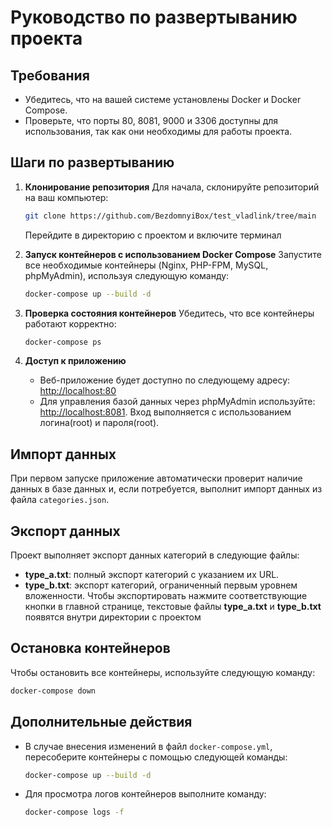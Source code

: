 # Руководство по развертыванию проекта

## Требования
- Убедитесь, что на вашей системе установлены Docker и Docker Compose.
- Проверьте, что порты 80, 8081, 9000 и 3306 доступны для использования, так как они необходимы для работы проекта.

## Шаги по развертыванию

1. **Клонирование репозитория**
   Для начала, склонируйте репозиторий на ваш компьютер:
   ```sh
   git clone https://github.com/BezdomnyiBox/test_vladlink/tree/main
   ```
   Перейдите в директорию с проектом и включите терминал

2. **Запуск контейнеров с использованием Docker Compose**
   Запустите все необходимые контейнеры (Nginx, PHP-FPM, MySQL, phpMyAdmin), используя следующую команду:
   ```sh
   docker-compose up --build -d
   ```

3. **Проверка состояния контейнеров**
   Убедитесь, что все контейнеры работают корректно:
   ```sh
   docker-compose ps
   ```

4. **Доступ к приложению**
   - Веб-приложение будет доступно по следующему адресу: [http://localhost:80](http://localhost:80)
   - Для управления базой данных через phpMyAdmin используйте: [http://localhost:8081](http://localhost:8081). Вход выполняется с использованием логина(root) и пароля(root).

## Импорт данных
При первом запуске приложение автоматически проверит наличие данных в базе данных и, если потребуется, выполнит импорт данных из файла `categories.json`.

## Экспорт данных
Проект выполняет экспорт данных категорий в следующие файлы:
- **type_a.txt**: полный экспорт категорий с указанием их URL.
- **type_b.txt**: экспорт категорий, ограниченный первым уровнем вложенности.
Чтобы экспортировать нажмите соответствующие кнопки в главной странице, текстовые файлы **type_a.txt** и **type_b.txt** появятся внутри директории с проектом

## Остановка контейнеров
Чтобы остановить все контейнеры, используйте следующую команду:
```sh
docker-compose down
```

## Дополнительные действия
- В случае внесения изменений в файл `docker-compose.yml`, пересоберите контейнеры с помощью следующей команды:
  ```sh
  docker-compose up --build -d
  ```
- Для просмотра логов контейнеров выполните команду:
  ```sh
  docker-compose logs -f
  ```

